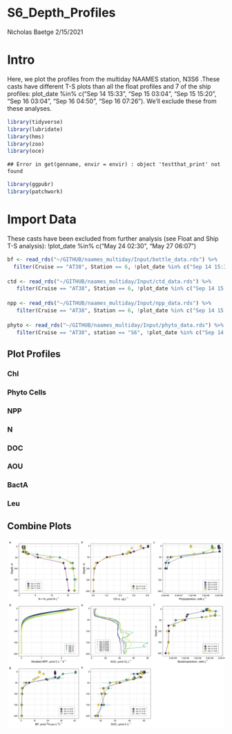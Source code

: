 S6\_Depth\_Profiles
================
Nicholas Baetge
2/15/2021

# Intro

Here, we plot the profiles from the multiday NAAMES station, N3S6 .These
casts have different T-S plots than all the float profiles and 7 of the
ship profiles: plot\_date %in% c(“Sep 14 15:33”, “Sep 15 03:04”, “Sep 15
15:20”, “Sep 16 03:04”, “Sep 16 04:50”, “Sep 16 07:26”). We’ll exclude
these from these analyses.

``` r
library(tidyverse)
library(lubridate)
library(hms)
library(zoo) 
library(oce)  
```

    ## Error in get(genname, envir = envir) : object 'testthat_print' not found

``` r
library(ggpubr)
library(patchwork)
```

# Import Data

These casts have been excluded from further analysis (see Float and Ship
T-S analysis): \!plot\_date %in% c(“May 24 02:30”, “May 27 06:07”)

``` r
bf <- read_rds("~/GITHUB/naames_multiday/Input/bottle_data.rds") %>% 
  filter(Cruise == "AT38", Station == 6, !plot_date %in% c("Sep 14 15:33", "Sep 15 03:04", "Sep 15 15:20", "Sep 16 03:04", "Sep 16 04:50", "Sep 16 07:26"), z <= 200) 
  
ctd <- read_rds("~/GITHUB/naames_multiday/Input/ctd_data.rds") %>% 
   filter(Cruise == "AT38", Station == 6, !plot_date %in% c("Sep 14 15:33", "Sep 15 03:04", "Sep 15 15:20", "Sep 16 03:04", "Sep 16 04:50", "Sep 16 07:26"), z <= 200) 

npp <- read_rds("~/GITHUB/naames_multiday/Input/npp_data.rds") %>% 
   filter(Cruise == "AT38", Station == 6, !plot_date %in% c("Sep 14 15:33", "Sep 15 03:04", "Sep 15 15:20", "Sep 16 03:04", "Sep 16 04:50", "Sep 16 07:26"), z <= 200) 

phyto <- read_rds("~/GITHUB/naames_multiday/Input/phyto_data.rds") %>% 
   filter(Cruise == "AT38", station == "S6", !plot_date %in% c("Sep 14 15:33", "Sep 15 03:04", "Sep 15 15:20", "Sep 16 03:04", "Sep 16 04:50", "Sep 16 07:26"), depth <= 200) 
```

## Plot Profiles

### Chl

### Phyto Cells

### NPP

### N

### DOC

### AOU

### BactA

### Leu

## Combine Plots

![](S6_Depth_Profiles_files/figure-gfm/combine%20plots-1.png)<!-- -->
